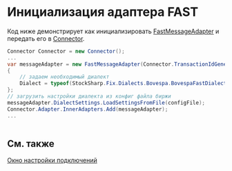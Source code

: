 # Инициализация адаптера FAST

Код ниже демонстрирует как инициализировать [FastMessageAdapter](xref:StockSharp.Fix.FastMessageAdapter) и передать его в [Connector](xref:StockSharp.Algo.Connector).

```cs
Connector Connector = new Connector();				
...				
var messageAdapter = new FastMessageAdapter(Connector.TransactionIdGenerator)
{
    // задаем необходимый диалект
    Dialect = typeof(StockSharp.Fix.Dialects.Bovespa.BovespaFastDialect),
};
// загрузить настройки диалекта из конфиг файла биржи
messageAdapter.DialectSettings.LoadSettingsFromFile(configFile);
Connector.Adapter.InnerAdapters.Add(messageAdapter);
...	
							
```

## См. также

[Окно настройки подключений](API_UI_ConnectorWindow.md)
